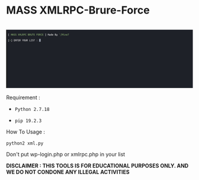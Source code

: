 # MASS XMLRPC-Brure-Force

<br>

<img src="https://raw.githubusercontent.com/InMyMine7/XMLRPC-Brure-Force/main/xmlr.jpg">

Requirement :

- `Python 2.7.18`

- `pip 19.2.3`

How To Usage :

```
python2 xml.py
```
Don't put wp-login.php or xmlrpc.php in your list

**DISCLAIMER : THIS TOOLS IS FOR EDUCATIONAL PURPOSES ONLY. 
AND WE DO NOT CONDONE ANY ILLEGAL ACTIVITIES**
